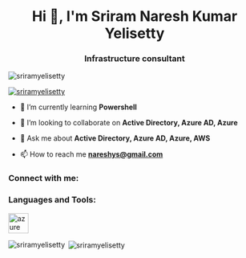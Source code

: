 <h1 align="center">Hi 👋, I'm Sriram Naresh Kumar Yelisetty</h1>
<h3 align="center">Infrastructure consultant</h3>

<p align="left"> <img src="https://komarev.com/ghpvc/?username=sriramyelisetty&label=Profile%20views&color=0e75b6&style=flat" alt="sriramyelisetty" /> </p>

<p align="left"> <a href="https://github.com/ryo-ma/github-profile-trophy"><img src="https://github-profile-trophy.vercel.app/?username=sriramyelisetty" alt="sriramyelisetty" /></a> </p>

- 🌱 I’m currently learning **Powershell**

- 👯 I’m looking to collaborate on **Active Directory, Azure AD, Azure**

- 💬 Ask me about **Active Directory, Azure AD, Azure, AWS**

- 📫 How to reach me **nareshys@gmail.com**

<h3 align="left">Connect with me:</h3>
<p align="left">
</p>

<h3 align="left">Languages and Tools:</h3>
<p align="left"> <a href="https://azure.microsoft.com/en-in/" target="_blank" rel="noreferrer"> <img src="https://www.vectorlogo.zone/logos/microsoft_azure/microsoft_azure-icon.svg" alt="azure" width="40" height="40"/> </a> </p>

<p><img align="left" src="https://github-readme-stats.vercel.app/api/top-langs?username=sriramyelisetty&show_icons=true&locale=en&layout=compact" alt="sriramyelisetty" /></p>

<p>&nbsp;<img align="center" src="https://github-readme-stats.vercel.app/api?username=sriramyelisetty&show_icons=true&locale=en" alt="sriramyelisetty" /></p>
